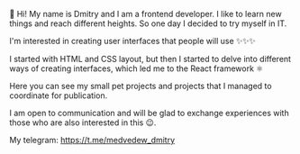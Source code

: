👋 Hi! My name is Dmitry and I am a frontend developer. I like to learn new things and reach different heights. So one day I decided to try myself in IT.

I'm interested in creating user interfaces that people will use ✨✨✨

I started with HTML and CSS layout, but then I started to delve into different ways of creating interfaces, which led me to the React framework ⚛

Here you can see my small pet projects and projects that I managed to coordinate for publication.

I am open to communication and will be glad to exchange experiences with those who are also interested in this 😉.

My telegram: https://t.me/medvedew_dmitry

